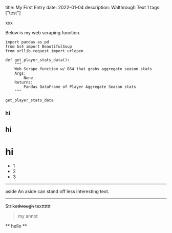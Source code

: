 title: My First Entry
date: 2022-01-04
description: Walthrough Text 1
tags: ["test"]

xxx

Below is my web scraping function.

```
import pandas as pd
from bs4 import BeautifulSoup
from urllib.request import urlopen

def get_player_stats_data():
    """
    Web Scrape function w/ BS4 that grabs aggregate season stats
    Args:
        None
    Returns:
        Pandas DataFrame of Player Aggregate Season stats
    """
```

`get_player_stats_data`

### hi

## hi

# hi

* 1
* 2
* 3


*** 
aside
An aside can stand off less interesting text.
***


Strike<s>through</s> textttttt


> my annot

** hello **